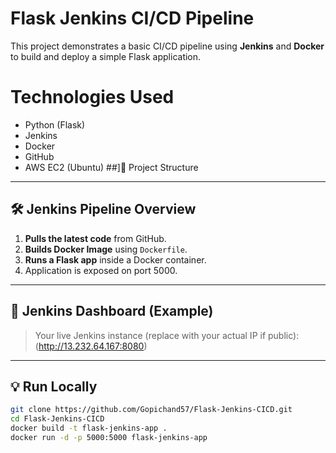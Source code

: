 # Flask Jenkins CI/CD Pipeline 
This project demonstrates a basic CI/CD pipeline using **Jenkins** and **Docker** to build and deploy a simple Flask application.
# Technologies Used
- Python (Flask)
- Jenkins
- Docker
- GitHub
- AWS EC2 (Ubuntu)
##]📁 Project Structure

---

## 🛠️ Jenkins Pipeline Overview

1. **Pulls the latest code** from GitHub.
2. **Builds Docker Image** using `Dockerfile`.
3. **Runs a Flask app** inside a Docker container.
4. Application is exposed on port 5000.

---

## 📸 Jenkins Dashboard (Example)

> Your live Jenkins instance (replace with your actual IP if public):
> (http://13.232.64.167:8080)

---

## 💡 Run Locally

```bash
git clone https://github.com/Gopichand57/Flask-Jenkins-CICD.git
cd Flask-Jenkins-CICD
docker build -t flask-jenkins-app .
docker run -d -p 5000:5000 flask-jenkins-app


